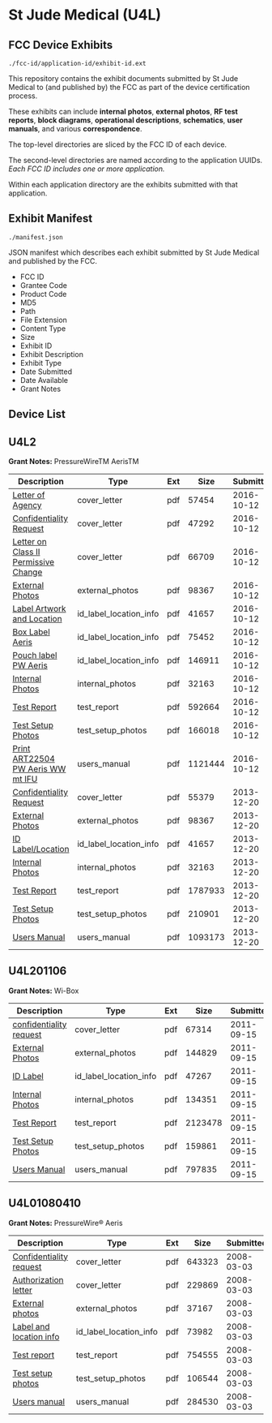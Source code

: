 # St Jude Medical (U4L)
## FCC Device Exhibits

```
./fcc-id/application-id/exhibit-id.ext
```

This repository contains the exhibit documents submitted by St Jude Medical to (and published by) the FCC as part of the device certification process.

These exhibits can include **internal photos**, **external photos**, **RF test reports**, **block diagrams**, **operational descriptions**, **schematics**, **user manuals**, and various **correspondence**.

The top-level directories are sliced by the FCC ID of each device.

The second-level directories are named according to the application UUIDs. *Each FCC ID includes one or more application.*

Within each application directory are the exhibits submitted with that application. 

## Exhibit Manifest

```
./manifest.json
```

JSON manifest which describes each exhibit submitted by St Jude Medical and published by the FCC.

- FCC ID
- Grantee Code
- Product Code
- MD5
- Path
- File Extension
- Content Type
- Size
- Exhibit ID
- Exhibit Description
- Exhibit Type
- Date Submitted
- Date Available
- Grant Notes

## Device List
## U4L2
**Grant Notes:** PressureWireTM AerisTM

| Description | Type | Ext | Size | Submitted | Available |
| ----------- | ---- | --- | ---- | --------- | --------- |
| [Letter of Agency](U4L2/fd93a032f080c238f1ab664a09a20d5f/3159923.pdf) | cover_letter | pdf | 57454 | 2016-10-12 | 2016-10-12 |
| [Confidentiality Request](U4L2/fd93a032f080c238f1ab664a09a20d5f/3159924.pdf) | cover_letter | pdf | 47292 | 2016-10-12 | 2016-10-12 |
| [Letter on Class II Permissive Change](U4L2/fd93a032f080c238f1ab664a09a20d5f/3159925.pdf) | cover_letter | pdf | 66709 | 2016-10-12 | 2016-10-12 |
| [External Photos](U4L2/fd93a032f080c238f1ab664a09a20d5f/2148296.pdf) | external_photos | pdf | 98367 | 2016-10-12 | 2016-11-26 |
| [Label Artwork and Location](U4L2/fd93a032f080c238f1ab664a09a20d5f/2148297.pdf) | id_label_location_info | pdf | 41657 | 2016-10-12 | 2016-10-12 |
| [Box Label Aeris](U4L2/fd93a032f080c238f1ab664a09a20d5f/3159935.pdf) | id_label_location_info | pdf | 75452 | 2016-10-12 | 2016-10-12 |
| [Pouch label PW Aeris](U4L2/fd93a032f080c238f1ab664a09a20d5f/3159936.pdf) | id_label_location_info | pdf | 146911 | 2016-10-12 | 2016-10-12 |
| [Internal Photos](U4L2/fd93a032f080c238f1ab664a09a20d5f/2148298.pdf) | internal_photos | pdf | 32163 | 2016-10-12 | 2016-10-12 |
| [Test Report](U4L2/fd93a032f080c238f1ab664a09a20d5f/3159931.pdf) | test_report | pdf | 592664 | 2016-10-12 | 2016-10-12 |
| [Test Setup Photos](U4L2/fd93a032f080c238f1ab664a09a20d5f/3159932.pdf) | test_setup_photos | pdf | 166018 | 2016-10-12 | 2016-11-26 |
| [Print ART22504 PW Aeris WW mt IFU](U4L2/fd93a032f080c238f1ab664a09a20d5f/3159926.pdf) | users_manual | pdf | 1121444 | 2016-10-12 | 2016-11-26 |
| [Confidentiality Request](U4L2/1842730bf8e6e88c550927302067dd70/2148288.pdf) | cover_letter | pdf | 55379 | 2013-12-20 | 2013-12-20 |
| [External Photos](U4L2/1842730bf8e6e88c550927302067dd70/2148296.pdf) | external_photos | pdf | 98367 | 2013-12-20 | 2014-02-03 |
| [ID Label/Location](U4L2/1842730bf8e6e88c550927302067dd70/2148297.pdf) | id_label_location_info | pdf | 41657 | 2013-12-20 | 2013-12-20 |
| [Internal Photos](U4L2/1842730bf8e6e88c550927302067dd70/2148298.pdf) | internal_photos | pdf | 32163 | 2013-12-20 | 2014-02-03 |
| [Test Report](U4L2/1842730bf8e6e88c550927302067dd70/2148294.pdf) | test_report | pdf | 1787933 | 2013-12-20 | 2013-12-20 |
| [Test Setup Photos](U4L2/1842730bf8e6e88c550927302067dd70/2148295.pdf) | test_setup_photos | pdf | 210901 | 2013-12-20 | 2014-02-03 |
| [Users Manual](U4L2/1842730bf8e6e88c550927302067dd70/2148289.pdf) | users_manual | pdf | 1093173 | 2013-12-20 | 2014-02-03 |
## U4L201106
**Grant Notes:** Wi-Box

| Description | Type | Ext | Size | Submitted | Available |
| ----------- | ---- | --- | ---- | --------- | --------- |
| [confidentiality request](U4L201106/b8e17a403301403e74cdcad7d31fcdf2/1542125.pdf) | cover_letter | pdf | 67314 | 2011-09-15 | 2011-09-15 |
| [External Photos](U4L201106/b8e17a403301403e74cdcad7d31fcdf2/1542117.pdf) | external_photos | pdf | 144829 | 2011-09-15 | 2011-10-30 |
| [ID Label](U4L201106/b8e17a403301403e74cdcad7d31fcdf2/1542118.pdf) | id_label_location_info | pdf | 47267 | 2011-09-15 | 2011-09-15 |
| [Internal Photos](U4L201106/b8e17a403301403e74cdcad7d31fcdf2/1542119.pdf) | internal_photos | pdf | 134351 | 2011-09-15 | 2011-10-30 |
| [Test Report](U4L201106/b8e17a403301403e74cdcad7d31fcdf2/1542122.pdf) | test_report | pdf | 2123478 | 2011-09-15 | 2011-09-15 |
| [Test Setup Photos](U4L201106/b8e17a403301403e74cdcad7d31fcdf2/1542123.pdf) | test_setup_photos | pdf | 159861 | 2011-09-15 | 2011-10-30 |
| [Users Manual](U4L201106/b8e17a403301403e74cdcad7d31fcdf2/1542124.pdf) | users_manual | pdf | 797835 | 2011-09-15 | 2011-10-30 |
## U4L01080410
**Grant Notes:** PressureWire® Aeris

| Description | Type | Ext | Size | Submitted | Available |
| ----------- | ---- | --- | ---- | --------- | --------- |
| [Confidentiality request](U4L01080410/8b1e2c94bd156c453f89db5a967da72c/908994.pdf) | cover_letter | pdf | 643323 | 2008-03-03 | 2008-03-04 |
| [Authorization letter](U4L01080410/8b1e2c94bd156c453f89db5a967da72c/908995.pdf) | cover_letter | pdf | 229869 | 2008-03-03 | 2008-03-04 |
| [External photos](U4L01080410/8b1e2c94bd156c453f89db5a967da72c/909000.pdf) | external_photos | pdf | 37167 | 2008-03-03 | 2008-07-09 |
| [Label and location info](U4L01080410/8b1e2c94bd156c453f89db5a967da72c/909004.pdf) | id_label_location_info | pdf | 73982 | 2008-03-03 | 2008-03-04 |
| [Test report](U4L01080410/8b1e2c94bd156c453f89db5a967da72c/909003.pdf) | test_report | pdf | 754555 | 2008-03-03 | 2008-03-04 |
| [Test setup photos](U4L01080410/8b1e2c94bd156c453f89db5a967da72c/909002.pdf) | test_setup_photos | pdf | 106544 | 2008-03-03 | 2008-07-09 |
| [Users manual](U4L01080410/8b1e2c94bd156c453f89db5a967da72c/909001.pdf) | users_manual | pdf | 284530 | 2008-03-03 | 2008-07-09 |
